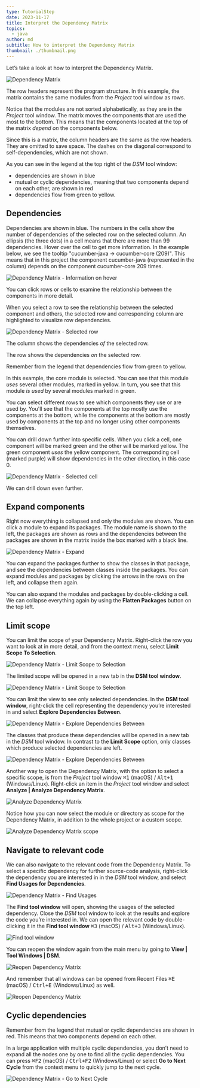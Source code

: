 ```yaml
---
type: TutorialStep
date: 2023-11-17
title: Interpret the Dependency Matrix
topics:
  - java
author: md
subtitle: How to interpret the Dependency Matrix
thumbnail: ./thumbnail.png
---
```


Let’s take a look at how to interpret the Dependency Matrix.

![Dependency Matrix](dependency-matrix.png)

The row headers represent the program structure. In this example, the matrix contains the same modules from the _Project_ tool window as rows.

Notice that the modules are not sorted alphabetically, as they are in the _Project_ tool window. The matrix moves the components that are used the most to the bottom. This means that the components located at the top of the matrix _depend on_ the components below.

Since this is a matrix, the column headers are the same as the row headers. They are omitted to save space. The dashes on the diagonal correspond to self-dependencies, which are not shown.

As you can see in the legend at the top right of the _DSM_ tool window:

- dependencies are shown in blue
- mutual or cyclic dependencies, meaning that two components depend on each other, are shown in red
- dependencies flow from green to yellow.

## Dependencies

Dependencies are shown in blue. The numbers in the cells show the number of dependencies of the selected row on the selected column. An ellipsis (the three dots) in a cell means that there are more than 99 dependencies. Hover over the cell to get more information. In the example below, we see the tooltip "cucumber-java -> cucumber-core (209)". This means that in this project the component cucumber-java (represented in the column) depends on the component cucumber-core 209 times.

![Dependency Matrix - Information on hover](dependency-matrix-hover.png)

You can click rows or cells to examine the relationship between the components in more detail.

When you select a row to see the relationship between the selected component and others, the selected row and corresponding column are highlighted to visualize row dependencies.

![Dependency Matrix - Selected row](dependency-matrix-select-row.png)

The column shows the dependencies _of_ the selected row.

The row shows the dependencies _on_ the selected row.

Remember from the legend that dependencies flow from green to yellow.

In this example, the core module is selected. You can see that this module _uses_ several other modules, marked in yellow. In turn, you see that this module _is used_ by several modules marked in green.

You can select different rows to see which components they use or are used by. You'll see that the components at the top mostly use the components at the bottom, while the components at the bottom are mostly used by components at the top and no longer using other components themselves.

You can drill down further into specific cells. When you click a cell, one component will be marked green and the other will be marked yellow. The green component _uses_ the yellow component. The corresponding cell (marked purple) will show dependencies in the other direction, in this case 0.

![Dependency Matrix - Selected cell](dependency-matrix-select-cell.png)

We can drill down even further.

## Expand components

Right now everything is collapsed and only the modules are shown. You can click a module to expand its packages. The module name is shown to the left, the packages are shown as rows and the dependencies between the packages are shown in the matrix inside the box marked with a black line.

![Dependency Matrix - Expand](dependency-matrix-expand.png)

You can expand the packages further to show the classes in that package, and see the dependencies between classes inside the packages. You can expand modules and packages by clicking the arrows in the rows on the left, and collapse them again.

You can also expand the modules and packages by double-clicking a cell. We can collapse everything again by using the **Flatten Packages** button on the top left.

## Limit scope

You can limit the scope of your Dependency Matrix. Right-click the row you want to look at in more detail, and from the context menu, select **Limit Scope To Selection**.

![Dependency Matrix - Limit Scope to Selection](dependency-matrix-limit-scope.png)

The limited scope will be opened in a new tab in the **DSM tool window**.

![Dependency Matrix - Limit Scope to Selection](dependency-matrix-limit-scope-result.png)

You can limit the view to see only selected dependencies. In the **DSM tool window**, right-click the cell representing the dependency you’re interested in and select **Explore Dependencies Between**.

![Dependency Matrix - Explore Dependencies Between](dependency-matrix-explore.png)

The classes that produce these dependencies will be opened in a new tab in the _DSM_ tool window. In contrast to the **Limit Scope** option, only classes which produce selected dependencies are left.

![Dependency Matrix - Explore Dependencies Between](dependency-matrix-explore-result.png)

Another way to open the Dependency Matrix, with the option to select a specific scope, is from the _Project_ tool window <kbd>⌘1</kbd> (macOS) / <kbd>Alt+1</kbd> (Windows/Linux). Right-click an item in the _Project_ tool window and select **Analyze | Analyze Dependency Matrix**.

![Analyze Dependency Matrix](analyze-dependency-matrix.png)

Notice how you can now select the module or directory as scope for the Dependency Matrix, in addition to the whole project or a custom scope.

![Analyze Dependency Matrix scope](analyze-dependency-matrix-scope.png)

## Navigate to relevant code

We can also navigate to the relevant code from the Dependency Matrix. To select a specific dependency for further source-code analysis, right-click the dependency you are interested in in the _DSM_ tool window, and select **Find Usages for Dependencies**.

![Dependency Matrix - Find Usages](dependency-matrix-find-usages.png)

The **Find tool window** will open, showing the usages of the selected dependency. Close the _DSM_ tool window to look at the results and explore the code you’re interested in. We can open the relevant code by double-clicking it in the **Find tool window** <kbd>⌘3</kbd> (macOS) / <kbd>Alt+3</kbd> (Windows/Linux).

![Find tool window](find-tool-window.png)

You can reopen the window again from the main menu by going to **View | Tool Windows | DSM**.

![Reopen Dependency Matrix](dsm.png)

And remember that all windows can be opened from Recent Files <kbd>⌘E</kbd> (macOS) / <kbd>Ctrl+E</kbd> (Windows/Linux) as well.

![Reopen Dependency Matrix](recent-files-dsm.png)

## Cyclic dependencies

Remember from the legend that mutual or cyclic dependencies are shown in red. This means that two components depend on each other.

In a large application with multiple cyclic dependencies, you don’t need to expand all the nodes one by one to find all the cyclic dependencies. You can press <kbd>⌘F2</kbd> (macOS) / <kbd>Ctrl+F2</kbd> (Windows/Linux) or select **Go to Next Cycle** from the context menu to quickly jump to the next cycle.

![Dependency Matrix - Go to Next Cycle](go-to-next-cycle.png)
